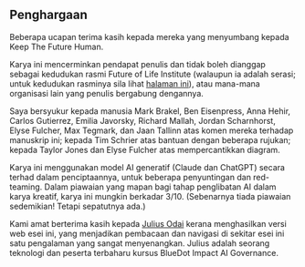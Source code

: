 ## Penghargaan

Beberapa ucapan terima kasih kepada mereka yang menyumbang kepada Keep The Future Human.

Karya ini mencerminkan pendapat penulis dan tidak boleh dianggap sebagai kedudukan rasmi Future of Life Institute (walaupun ia adalah serasi; untuk kedudukan rasminya sila lihat [halaman ini](https://futureoflife.org/our-position-on-ai/)), atau mana-mana organisasi lain yang penulis bergabung dengannya.

Saya bersyukur kepada manusia Mark Brakel, Ben Eisenpress, Anna Hehir, Carlos Gutierrez, Emilia Javorsky, Richard Mallah, Jordan Scharnhorst, Elyse Fulcher, Max Tegmark, dan Jaan Tallinn atas komen mereka terhadap manuskrip ini; kepada Tim Schrier atas bantuan dengan beberapa rujukan; kepada Taylor Jones dan Elyse Fulcher atas mempercantikkan diagram.

Karya ini menggunakan model AI generatif (Claude dan ChatGPT) secara terhad dalam penciptaannya, untuk beberapa penyuntingan dan red-teaming. Dalam piawaian yang mapan bagi tahap penglibatan AI dalam karya kreatif, karya ini mungkin berkadar 3/10. (Sebenarnya tiada piawaian sedemikian! Tetapi sepatutnya ada.)

Kami amat berterima kasih kepada [Julius Odai](https://www.linkedin.com/in/julius-odai/) kerana menghasilkan versi web esei ini, yang menjadikan pembacaan dan navigasi di sekitar esei ini satu pengalaman yang sangat menyenangkan. Julius adalah seorang teknologi dan peserta terbaharu kursus BlueDot Impact AI Governance.
